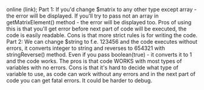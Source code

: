 online (link);
Part 1:
If you'd change $matrix to any other type except array - the error will be displayed. If you'll try to pass not an array in getMatrixElement() method - the error will be displayed too. Pros of using this is that you'll get error before next part of code will be executed, the code is easily readable. Cons is that more strict rules is for writing the code.
Part 2:
We can change $string to f.e. 123456 and the code executes without errors, it converts integer to string and reverses to 654321 with stringReverse() method. Even if you pass boolean(true) - it converts it to 1 and the code works. The pros is that code WORKS with most types of variables with no errors. Cons is that it's hard to decide what type of variable to use, as code can work without any errors and in the next part of code you can get fatal errors. It could be harder to debug.
